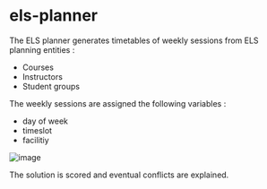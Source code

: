 # els-planner
The ELS planner generates timetables of weekly sessions from ELS planning entities :
* Courses
* Instructors
* Student groups

The weekly sessions are assigned the following variables :
* day of week
* timeslot
* facilitiy

![image](https://github.com/user-attachments/assets/339dd3a7-8f3b-48b2-9c89-ff2bf50c095c)

The solution is scored and eventual conflicts are explained.
